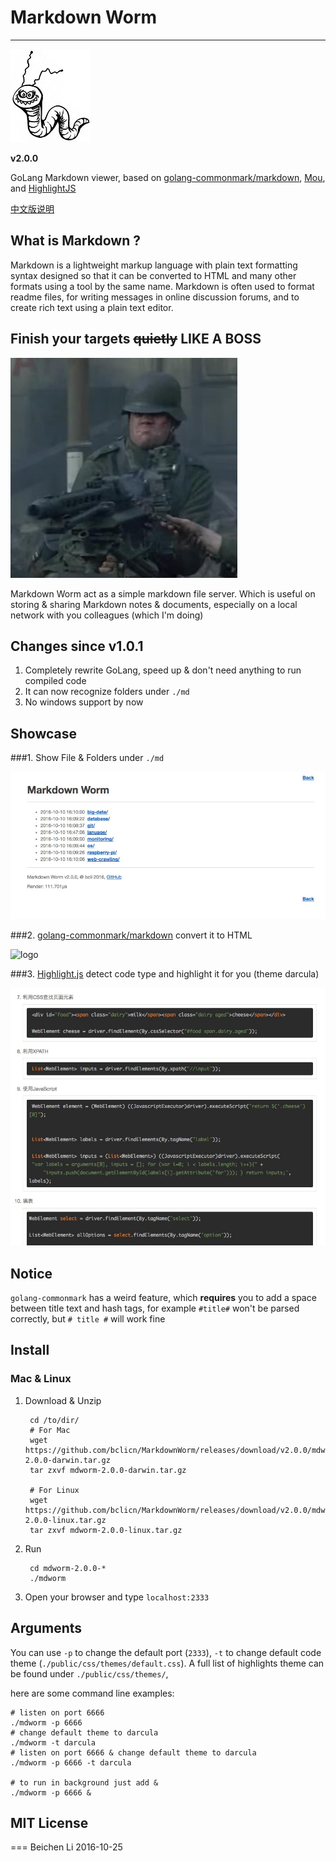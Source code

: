 # Markdown Worm #

---

![logo](public/img/logo.jpg)

__v2.0.0__

GoLang Markdown viewer, based on [golang-commonmark/markdown](https://github.com/golang-commonmark/markdown), 
[Mou](http://25.io/mou/), and [HighlightJS](https://highlightjs.org/)

[中文版说明](README_CN.md)

## What is Markdown ?

Markdown is a lightweight markup language with plain text formatting syntax designed so that it can be converted to HTML and many other formats using a tool by the same name. Markdown is often used to format readme files, for writing messages in online discussion forums, and to create rich text using a plain text editor.

## Finish your targets ~~quietly~~ LIKE A BOSS

![boss](public/img/like-a-boss.jpg)

Markdown Worm act as a simple markdown file server. Which is useful on storing & sharing Markdown notes & documents, especially on a local network with
you colleagues (which I'm doing) 

## Changes since v1.0.1

1. Completely rewrite GoLang, speed up & don't need anything to run compiled code
2. It can now recognize folders under `./md`
3. No windows support by now

## Showcase
###1. Show File & Folders under `./md`

![logo](public/img/showcase-1.jpg)

###2. [golang-commonmark/markdown](https://github.com/golang-commonmark/markdown) convert it
to HTML

![logo](public/img/showcase-2.png)

###3. [Highlight.js](https://highlightjs.org/) detect code type and highlight it for you (theme darcula)

![logo](public/img/showcase-3.jpg)

## Notice

`golang-commonmark` has a weird feature, which __requires__ you to add a space between
title text and hash tags, for example `#title#` won't be parsed correctly, but
`# title #` will work fine

## Install

### Mac & Linux

1. Download & Unzip

        cd /to/dir/
        # For Mac
        wget https://github.com/bclicn/MarkdownWorm/releases/download/v2.0.0/mdworm-2.0.0-darwin.tar.gz
        tar zxvf mdworm-2.0.0-darwin.tar.gz
    
        # For Linux
        wget https://github.com/bclicn/MarkdownWorm/releases/download/v2.0.0/mdworm-2.0.0-linux.tar.gz
        tar zxvf mdworm-2.0.0-linux.tar.gz
    
2. Run
    
        cd mdworm-2.0.0-*
        ./mdworm
   
3. Open your browser and type `localhost:2333`

## Arguments

You can use `-p` to change the default port (`2333`), `-t` to change default code theme (`./public/css/themes/default.css`).
A full list of highlights theme can be found under `./public/css/themes/`, 

here are some command line examples:

    # listen on port 6666
    ./mdworm -p 6666
    # change default theme to darcula
    ./mdworm -t darcula
    # listen on port 6666 & change default theme to darcula
    ./mdworm -p 6666 -t darcula

    # to run in background just add &
    ./mdworm -p 6666 &
    
## MIT License

===
Beichen Li 2016-10-25
